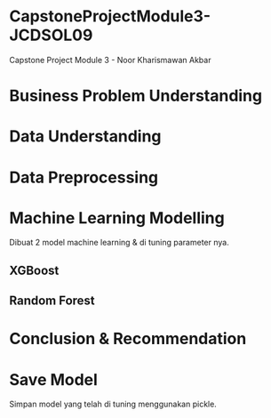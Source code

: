 # CapstoneProjectModule3-JCDSOL09
Capstone Project Module 3 - Noor Kharismawan Akbar

# Business Problem Understanding

# Data Understanding

# Data Preprocessing

# Machine Learning Modelling
Dibuat 2 model machine learning & di tuning parameter nya.

## XGBoost

## Random Forest

# Conclusion & Recommendation

# Save Model
Simpan model yang telah di tuning menggunakan pickle.
